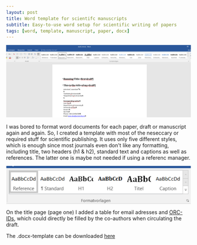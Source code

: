 ```yaml
---
layout: post
title: Word template for scientifc manuscripts
subtitle: Easy-to-use word setup for scientific writing of papers
tags: [word, template, manuscript, paper, docx]
---
```



![Word overview](/assets/img/word_template.png)

I was bored to format word documents for each paper, draft or manuscript again and again. So, I created a template with most of the neseccary or required stuff for scientific publishing.
It uses only five different styles, which is enough since most journals even don't like any formatting, including title, two headers (h1 & h2), standard text and captions as well as references. The latter one is maybe not needed if using a referenc manager.

<img src="/assets/img/styles.png" alt="Used styles." align="center"/>


On the title page (page one) I added a table for email adresses and [ORC-IDs](https://orcid.org/), which could directly be filled by the co-authors when circulating the draft.


The .docx-template can be downloaded [here](/assets/img/word_template_papers.docx)

